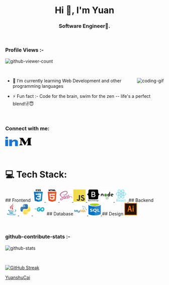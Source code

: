 <h1 align="center">Hi 👋, I'm Yuan</h1>
<h3 align="center">Software Engineer🌟.</h3>

<br>

<p align="right"> 
  <h3>Profile Views :-</h3>
  <img src="https://komarev.com/ghpvc/?username=YuanshuCai&label=Profile%20views&color=yellowgreen&style=plastic"
    alt="github-viewer-count" /> 
  </p>

<br>

<p><img align="right" src="https://cdn.dribbble.com/users/330915/screenshots/3587000/media/343cb53c87e313181d99248d3071bc77.gif" alt="coding-gif" /></p>


- 🌱 I’m currently learning Web Development and other programming languages

- ⚡ Fun fact :- Code for the brain, swim for the zen -- life's a perfect blend!✌😇

<br>

<h3 align="left">Connect with me:</h3>
<p align="left">
  <a href="https://www.linkedin.com/in/yuanshucai/" target="blank"><img align="center"
      src="./assets/imgs/linked-in-alt.svg"
      alt="linkedin" height="30" width="40" /></a>
  <a href="https://medium.com/@caicaicaiiii" target="blank"><img align="center"
      src="./assets/imgs/medium.svg"
      alt="adampithewan" height="30" width="40" /></a>
</p>

<br>

# 💻 Tech Stack:
<p align="left"> 
## Frontend
  <a href="https://www.w3schools.com/css/" target="_blank" rel="noreferrer"> 
    <img src="./assets/imgs/css3.svg" alt="css3" width="40" height="40" /> </a>
  <a href="https://www.w3.org/html/" target="_blank" rel="noreferrer"> 
    <img src="./assets/imgs/html5.svg" alt="html5" width="40" height="40" /> </a> 
  <a href="https://sass-lang.com" target="_blank" rel="noreferrer">
    <img src="./assets/imgs/sass.svg" alt="sass" width="40"height="40" /> </a> 
  <a href="https://developer.mozilla.org/en-US/docs/Web/JavaScript" target="_blank" rel="noreferrer">
    <img src="./assets/imgs/js.svg" alt="javascript" width="40" height="40" /> </a>
  <a href="https://getbootstrap.com" target="_blank" rel="noreferrer">
    <img src="./assets/imgs/bootstrap.svg" alt="bootstrap" width="40" height="40" /></a>
  <a href="https://nodejs.org" target="_blank" rel="noreferrer"> 
    <img src="./assets/imgs/nodejs.svg" alt="nodejs" width="40" height="40" /> </a>
  <a href="https://reactjs.org/" target="_blank" rel="noreferrer">
   <img src="./assets/imgs/react.svg" alt="react" width="40" height="40" /> </a>
## Backend
  <a href="https://www.java.com" target="_blank" rel="noreferrer"> 
    <img src="./assets/imgs/java.svg" alt="java" width="40" height="40" /> </a>
  <a href="https://www.python.org" target="_blank" rel="noreferrer"> <img
      src="./assets/imgs/python.svg" alt="python" width="40" height="40" /> </a>
  <a href="https://go.dev/" target="_blank" rel="noreferrer">
    <img src="./assets/imgs/Golang.svg" alt="golang" width="40" height="40" /></a>  
## Database
  <a href="https://www.mysql.com/" target="_blank" rel="noreferrer"> 
    <img src="./assets/imgs/mysql.svg" alt="mysql" width="40" height="40" /> </a>
  <a href="https://azure.microsoft.com/en-ca/products/azure-sql/" target="_blank" rel="noreferrer"> 
    <img src="./assets/imgs/sql.svg" alt="azure-sql" width="40" height="40" /> </a> 
## Design
  <a href="https://www.adobe.com/in/products/illustrator.html" target="_blank" rel="noreferrer">
    <img src="./assets/imgs/Adobe-illustrator.svg" alt="illustrator" width="40" height="40" /> </a>
</p>

<br>

<h3>github-contribute-stats :-</h3>
<p>
  <img align="center"
    src="https://github-readme-stats.vercel.app/api/top-langs/?username=YuanshuCai&layout=compact"
    alt="github-stats" 
    bg_color=#808080/>
</p>

<br>

[![GitHub Streak](https://github-readme-streak-stats.herokuapp.com?user=YuanshuCai&theme=dark)](https://git.io/streak-stats)
      

[YuanshuCai](https://github.com/YuanshuCai)